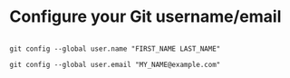 # Configure your Git username/email

<code language="jsx">
git config --global user.name "FIRST_NAME LAST_NAME"
</code>

<code language="jsx">
git config --global user.email "MY_NAME@example.com"
</code>
